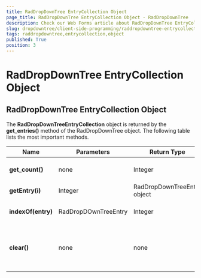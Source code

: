 ```yaml
---
title: RadDropDownTree EntryCollection Object
page_title: RadDropDownTree EntryCollection Object - RadDropDownTree
description: Check our Web Forms article about RadDropDownTree EntryCollection Object.
slug: dropdowntree/client-side-programming/raddropdowntree-entrycollection-object
tags: raddropdowntree,entrycollection,object
published: True
position: 3
---
```


# RadDropDownTree EntryCollection Object



## RadDropDownTree EntryCollection Object

The **RadDropDownTreeEntryCollection** object is returned by the **get_entries()** method of the RadDropDownTree object. The following table lists the most important methods.


| Name | Parameters | Return Type | Description |
| ------ | ------ | ------ | ------ |
| **get_count()** |none|Integer|Returns the length of the collection|
| **getEntry(i)** |Integer|RadDropDownTreeEntry object|Returns the entry object|
| **indexOf(entry)** |RadDropDOwnTreeEntry|Integer|Returns the index of the entry|
| **clear()** |none|none|Clears the entry area if there is/are any entry/entries added.|
